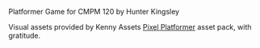 Platformer Game for CMPM 120 by Hunter Kingsley

Visual assets provided by Kenny Assets [Pixel Platformer](https://kenney.nl/assets/pixel-platformer) asset pack, with gratitude. 